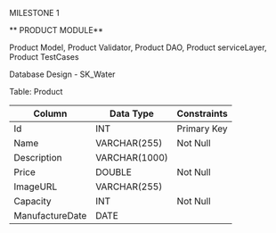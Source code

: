 MILESTONE 1

** PRODUCT MODULE**
 
Product Model,
Product Validator,
Product DAO,
Product serviceLayer,
Product  TestCases




Database Design - SK_Water

Table: Product


| Column           | Data Type     | Constraints   |
|------------------|---------------|---------------|
| Id               | INT           | Primary Key   |
| Name             | VARCHAR(255)  | Not Null      |
| Description      | VARCHAR(1000) |               |
| Price            | DOUBLE        | Not Null      |
| ImageURL         | VARCHAR(255)  |               |
| Capacity         | INT           | Not Null      |
| ManufactureDate  | DATE          |               |

